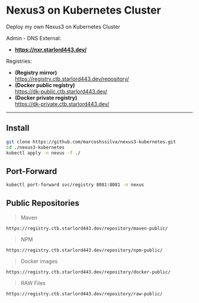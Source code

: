 # Nexus3 on Kubernetes Cluster
Deploy my own Nexus3 on Kubernetes Cluster

Admin - DNS External: 
- **https://nxr.starlord443.dev/**

Registries:
- **(Registry mirror)** <br/> https://registry.ctb.starlord443.dev/repository/
- **(Docker public registry)** <br/> https://dk-public.ctb.starlord443.dev/
- **(Docker private registry)** <br/> https://dk-private.ctb.starlord443.dev/

---
## Install

```bash
git clone https://github.com/marcoshssilva/nexus3-kubernetes.git
cd ./nexus3-kubernetes
kubectl apply -n nexus -f ./ 
```
## Port-Forward

```bash
kubectl port-forward svc/registry 8081:8081 -n nexus 
```

## Public Repositories

> Maven
```
https://registry.ctb.starlord443.dev/repository/maven-public/
```

> NPM
```
https://registry.ctb.starlord443.dev/repository/npm-public/
```

> Docker images
```
https://registry.ctb.starlord443.dev/repository/docker-public/
```

> RAW Files
```
https://registry.ctb.starlord443.dev/repository/raw-public/
```